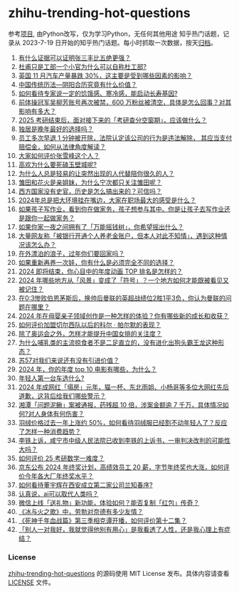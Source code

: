 # zhihu-trending-hot-questions
参考[项目](https://github.com/justjavac/zhihu-trending-hot-questions), 由Python改写，仅为学习Python，无任何其他用途
知乎热门话题，记录从 2023-7-19
日开始的知乎热门话题。每小时抓取一次数据，按天[归档](./data)。
<!-- BEGIN -->
<!-- 最后更新时间 2024-12-24 02:51:59.492866 -->
1. [有什么证据可以证明张三丰比五绝更强？](https://www.zhihu.com/question/591173562)
1. [杜甫只是工部一个小官为什么可以自称杜工部?](https://www.zhihu.com/question/652917850)
1. [英国 11 月汽车产量暴跌 30%，这主要是受到哪些因素的影响？](https://www.zhihu.com/question/7361458611)
1. [中国传统历法—阴阳合历究竟有什么价值？](https://www.zhihu.com/question/6902336759)
1. [如何看待专家说一定的饥饿感、寒冷感，能启动长寿基因?](https://www.zhihu.com/question/7456949751)
1. [前体操冠军吴柳芳账号再次被禁，600 万粉丝被清空，具体是怎么回事？对其影响有多大？](https://www.zhihu.com/question/7696087746)
1. [2025 考研结束后，面对接下来的「考研查分空窗期」，应该做什么？](https://www.zhihu.com/question/7614190585)
1. [独居是晚年最好的选择吗？](https://www.zhihu.com/question/994768493)
1. [员工多次早退 1 分钟被开除，法院认定该公司的行为是违法解除， 其应当支付赔偿金，如何从法律角度解读？](https://www.zhihu.com/question/7611091343)
1. [大家如何评价张雪峰这个人？](https://www.zhihu.com/question/7072198044)
1. [高欢为什么要死磕玉壁城呢?](https://www.zhihu.com/question/653217047)
1. [为什么人总是轻易的让突然出现的人代替陪你很久的人？](https://www.zhihu.com/question/7572741123)
1. [雏田和花火是亲姐妹，为什么宁次都只关注雏田呢？](https://www.zhihu.com/question/445323177)
1. [西方国家没有史官，历史是怎么搞出来的？可信吗？](https://www.zhihu.com/question/7274857144)
1. [2024年总是把大环境挂在嘴边，大家在职场最大的感受是什么？](https://www.zhihu.com/question/7285678676)
1. [如果孩子写作业，看到你在做家务，孩子想参与其中。你是让孩子去写作业还是跟你一起做家务？](https://www.zhihu.com/question/5629064852)
1. [如果你家一夜之间拥有了「万能摇钱树」，你希望摇出什么？](https://www.zhihu.com/question/7620096751)
1. [大量网友称「被银行开通个人养老金账户，但本人对此不知情」，遇到这种情况该怎么办？](https://www.zhihu.com/question/7693800571)
1. [在外漂泊的浪子，过年你们要回家吗？](https://www.zhihu.com/question/7488471280)
1. [如果重新再养一次娃，你有什么是必须完全不同的选择？](https://www.zhihu.com/question/6499067620)
1. [2024 即将结束，你心目中的年度动画 TOP 排名是怎样的？](https://www.zhihu.com/question/6053372690)
1. [2024 年哪些地方从「风景」变成了「符号」？一个地方如何才能既被看见又被记住？](https://www.zhihu.com/question/6665341729)
1. [在0:3惨败伯恩茅斯后，换帅后曼联的英超战绩位2胜1平3负，你认为曼联的问题在哪里？](https://www.zhihu.com/question/7602033289)
1. [2024 年在母婴亲子领域创作是一种怎样的体验？你有哪些新的成长和收获？](https://www.zhihu.com/question/7607031853)
1. [如何评价加盟切尔西队以后的科尔 · 帕尔默的表现？](https://www.zhihu.com/question/7077110413)
1. [除了奥运会之外，怎样才能提升中国女排的关注度？](https://www.zhihu.com/question/6641917166)
1. [为什么哺乳类的主流掠食者不是二足直立的，没有进化出狗头霸王龙这种形态？](https://www.zhihu.com/question/7030636119)
1. [苏57对我们来说还有没有引进价值？](https://www.zhihu.com/question/7408642293)
1. [2024 年，你的年度 top 10 电影有哪些，为什么？](https://www.zhihu.com/question/6186729496)
1. [年轻人第一台车选什么?](https://www.zhihu.com/question/552880564)
1. [2024 年成网红「塌房」元年，猫一杯、东北雨姐、小杨哥等多位大网红先后道歉，这背后给我们哪些警示？](https://www.zhihu.com/question/6844088892)
1. [湘潭「问题泥鳅」案被通报，药残超 10 倍，涉案金额逾 7 千万，具体情况如何?对人身体有何伤害？](https://www.zhihu.com/question/7523359767)
1. [羽绒价格过去一年上涨约 50%，如何看待羽绒服已经割不动年轻人了？反应了怎样一种消费趋势？](https://www.zhihu.com/question/7353204206)
1. [李铁上诉，咸宁市中级人民法院已收到李铁的上诉书，一审判决改判的可能性大吗？](https://www.zhihu.com/question/7645981130)
1. [如何评价 25 考研数学一难度？](https://www.zhihu.com/question/7413705151)
1. [京东公布 2024 年终奖计划，高绩效员工 20 薪，字节年终奖也大涨，如何评价今年各大厂年终奖水平？](https://www.zhihu.com/question/7639241562)
1. [如何看待董宇辉在西安成立第二家公司兰知春序?](https://www.zhihu.com/question/7282982305)
1. [认真说，ai可以取代人类吗？](https://www.zhihu.com/question/6782975731)
1. [微信上线「送礼物」新功能，体验如何？能否复制「红包」传奇？](https://www.zhihu.com/question/7297631911)
1. [《冰与火之歌》中，劳勃对奈德有多少友情？](https://www.zhihu.com/question/40700886)
1. [《死神千年血战篇》第三季相克谭开播，如何评价第十二集？](https://www.zhihu.com/question/7498286460)
1. [「别人一对我好，我就觉得他别有用心」是我看透了人性，还是我心理上有症结？](https://www.zhihu.com/question/7455092500)
<!-- END -->
### License
[zhihu-trending-hot-questions](https://github.com/yaogengzhu/zhihu-trending-hot-questions)
的源码使用 MIT License 发布。具体内容请查看 [LICENSE](./LICENSE) 文件。
